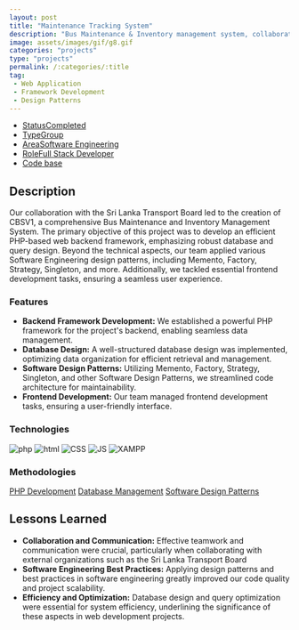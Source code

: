 ```yaml
---
layout: post
title: "Maintenance Tracking System"
description: "Bus Maintenance & Inventory management system, collaborate with Sri Lanka Transport Board"
image: assets/images/gif/g8.gif
categories: "projects"
type: "projects"
permalink: /:categories/:title
tag:
 - Web Application
 - Framework Development
 - Design Patterns
---
```


<div id="main">
	<section id='second'>
		<div class="inner no-padding">
			<div class="tag-container">
                    <ul class="actions">
                        <li><a href="#" class="button special small disable">Status</a><a href="#" class="button small disable">Completed</a></li>
                        <li><a href="#" class="button special small disable">Type</a><a href="#" class="button small disable">Group</a></li>
                        <li><a href="#" class="button special small disable">Area</a><a href="#" class="button small disable">Software Engineering</a></li>
						<li><a href="#" class="button special small disable">Role</a><a href="#" class="button small disable">Full Stack Developer</a></li>
						<li><a href="#" class="button special small disable"><i class="fab fa-github"></i></a><a href="https://github.com/UD3-OOSD/MaintenanceTrackingSystem" class="button small">Code base</a></li>
                    </ul>
            </div>
			<div>
				<h2>Description</h2>
				<p>Our collaboration with the Sri Lanka Transport Board led to the creation of CBSV1, a comprehensive Bus Maintenance and Inventory Management System. The primary objective of this project was to develop an efficient PHP-based web backend framework, emphasizing robust database and query design. Beyond the technical aspects, our team applied various Software Engineering design patterns, including Memento, Factory, Strategy, Singleton, and more. Additionally, we tackled essential frontend development tasks, ensuring a seamless user experience.</p>
					<h3>Features</h3>
					<ul class='fa-ul'>
						<li><i class="fa-li fa fa-check-square"></i><b>Backend Framework Development:</b> We established a powerful PHP framework for the project's backend, enabling seamless data management.</li>
						<li><i class="fa-li fa fa-check-square"></i><b>Database Design:</b> A well-structured database design was implemented, optimizing data organization for efficient retrieval and management.</li>
						<li><i class="fa-li fa fa-check-square"></i><b>Software Design Patterns:</b> Utilizing Memento, Factory, Strategy, Singleton, and other Software Design Patterns, we streamlined code architecture for maintainability.</li>
						<li><i class="fa-li fa fa-check-square"></i><b>Frontend Development:</b> Our team managed frontend development tasks, ensuring a user-friendly interface.</li>
					</ul>
			</div>
			<div class="row">
				<div class="6u 12u$(small)">
					<h3>Technologies</h3>
					<div class='logos-container'>
						<img src="{% link assets/images/logos/php.png %}" alt="php" class="logos">
						<img src="{% link assets/images/logos/html.png %}" alt="html" class="logos">
						<img src="{% link assets/images/logos/CSS.png %}" alt="CSS" class="logos">
						<img src="{% link assets/images/logos/JS.png %}" alt="JS" class="logos">
						<img src="{% link assets/images/logos/xampp.png %}" alt="XAMPP" class="logos">
					</div>
				</div>
				<div class="6u$ 12u$(small) ">
					<h3>Methodologies</h3>
					<p><a href="#" class="button small disable">PHP Development</a>
					   <a href="#" class="button small disable">Database Management</a>
					   <a href="#" class="button small disable">Software Design Patterns</a></p>
				</div>
			</div>
		</div>
	</section>
	<section id='third'>
		<div class="inner no-padding">
			<!-- <div>
				<h2>Project Visualization</h2>
				<div id="slider">  
					<div class="slides">  
					<img src="https://hhsbanner.com/wp-content/uploads/2019/03/victoria_falls-900x300.jpg" width="100%" />
					</div>
					<div class="slides">  
					<img src="https://blog.cognifit.com/wp-content/uploads/2019/11/hiking-900x300.jpg" width="100%" />
					</div>
					<div class="slides">  
					<img src="https://travelfree.info/wp-content/uploads/2018/02/croatia-waterfall-in-deep-forest-of-Cr-12755165-900x300.jpg" width="100%" />
					</div> 
					<div class="slides">  
					<img src="https://www.piemonturismo.it/site/wp-content/uploads/2014/07/13-laghi-grande.jpg" width="100%" />
					</div> 
					<div class="slides">  
					<img src="https://improvephotography.com/wp-content/uploads/2017/09/Julian-Baird-20170914-3-900px.jpg" width="100%" />
					</div>  
				</div>
				<script src="{{ site.baseurl }}assets/js/image_slider.js"></script>
			</div> -->
			<div>
				<h2>Lessons Learned</h2>
				<ul class='fa-ul'>
					<li><i class="fa-li fa fa-check-square"></i><b>Collaboration and Communication:</b> Effective teamwork and communication were crucial, particularly when collaborating with external organizations such as the Sri Lanka Transport Board</li>
					<li><i class="fa-li fa fa-check-square"></i><b>Software Engineering Best Practices:</b> Applying design patterns and best practices in software engineering greatly improved our code quality and project scalability.</li>
					<li><i class="fa-li fa fa-check-square"></i><b>Efficiency and Optimization:</b> Database design and query optimization were essential for system efficiency, underlining the significance of these aspects in web development projects.</li>
				</ul>
			</div>
		</div>
	</section>
</div>



	

